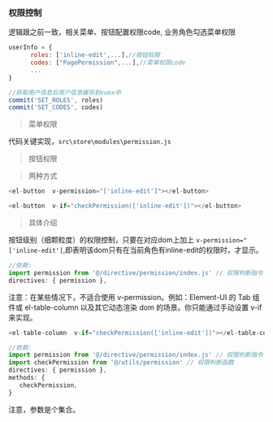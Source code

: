 <!--
 * @Descripttion: 权限相关
 * @version: 1.0
 * @Author: wenchao.chai
 * @Date: 2020-02-04 13:12:05
 * @LastEditors  : wenchao.chai
 * @LastEditTime : 2020-02-04 14:25:39
 -->

### 权限控制

逻辑跟之前一致，相关菜单、按钮配置权限code, 业务角色勾选菜单权限

```js
userInfo = {
      roles: ['inline-edit',...],//按钮权限
      codes: ["PagePermission",...],//菜单权限code
      ...
}

//获取用户信息后用户信息缓存到vuex中
commit('SET_ROLES', roles)
commit('SET_CODES', codes)

```

> 菜单权限 

代码关键实现，`src\store\modules\permission.js`

> 按钮权限

> 两种方式

```js
<el-button  v-permission="['inline-edit']"></el-button>

<el-button  v-if="checkPermission(['inline-edit'])"></el-button>
```




> 具体介绍

按钮级别（细颗粒度）的权限控制，只要在对应dom上加上 `v-permission="['inline-edit']`,即表明该dom只有在当前角色有inline-edit的权限时，才显示。

```js
//依赖:
import permission from '@/directive/permission/index.js' // 权限判断指令
directives: { permission },
```
注意：在某些情况下，不适合使用 v-permission。例如：Element-UI 的 Tab 组件或 el-table-column 以及其它动态渲染 dom 的场景。你只能通过手动设置 v-if 来实现。

```js
<el-table-column  v-if="checkPermission(['inline-edit'])"></el-table-column>
```
 
```js
//依赖:
import permission from '@/directive/permission/index.js' // 权限判断指令
import checkPermission from '@/utils/permission' // 权限判断函数
directives: { permission },
methods: {
   checkPermission, 
}
``` 

注意，参数是个集合。